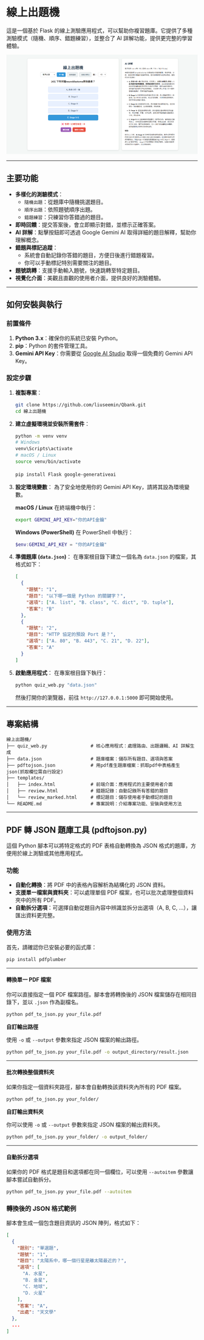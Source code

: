 # 線上出題機

這是一個基於 Flask 的線上測驗應用程式，可以幫助你複習題庫。它提供了多種測驗模式（隨機、順序、錯題練習），並整合了 AI 詳解功能，提供更完整的學習體驗。

![](qbank_full.png)

-----

## 主要功能

  * **多樣化的測驗模式**：
      * `隨機出題`：從題庫中隨機挑選題目。
      * `順序出題`：依照題號順序出題。
      * `錯題練習`：只練習你答錯過的題目。
  * **即時回饋**：提交答案後，會立即顯示對錯，並標示正確答案。
  * **AI 詳解**：點擊按鈕即可透過 Google Gemini AI 取得詳細的題目解釋，幫助你理解概念。
  * **錯題與標記追蹤**：
      * 系統會自動記錄你答錯的題目，方便日後進行錯題複習。
      * 你可以手動標記特別需要關注的題目。
  * **題號跳轉**：支援手動輸入題號，快速跳轉至特定題目。
  * **視覺化介面**：美觀且直觀的使用者介面，提供良好的測驗體驗。

-----

## 如何安裝與執行

### 前置條件

1.  **Python 3.x**：確保你的系統已安裝 Python。
2.  **pip**：Python 的套件管理工具。
3.  **Gemini API Key**：你需要從 [Google AI Studio](https://aistudio.google.com/app/apikey) 取得一個免費的 Gemini API Key。

### 設定步驟

1.  **複製專案**：

    ```bash
    git clone https://github.com/liuseemin/Qbank.git
    cd 線上出題機
    ```

2.  **建立虛擬環境並安裝所需套件**：

    ```bash
    python -m venv venv
    # Windows
    venv\Scripts\activate
    # macOS / Linux
    source venv/bin/activate

    pip install Flask google-generativeai
    ```

3.  **設定環境變數**：
    為了安全地使用你的 Gemini API Key，請將其設為環境變數。

    **macOS / Linux**
    在終端機中執行：

    ```bash
    export GEMINI_API_KEY="你的API金鑰"
    ```

    **Windows (PowerShell)**
    在 PowerShell 中執行：

    ```powershell
    $env:GEMINI_API_KEY = "你的API金鑰"
    ```

4.  **準備題庫 (`data.json`)**：
    在專案根目錄下建立一個名為 `data.json` 的檔案，其格式如下：

    ```json
    [
      {
        "題號": "1",
        "題目": "以下哪一個是 Python 的關鍵字？",
        "選項": ["A. list", "B. class", "C. dict", "D. tuple"],
        "答案": "B"
      },
      {
        "題號": "2",
        "題目": "HTTP 協定的預設 Port 是？",
        "選項": ["A. 80", "B. 443", "C. 21", "D. 22"],
        "答案": "A"
      }
    ]
    ```

5.  **啟動應用程式**：
    在專案根目錄下執行：

    ```bash
    python quiz_web.py "data.json"
    ```

    然後打開你的瀏覽器，前往 `http://127.0.0.1:5000` 即可開始使用。

-----

## 專案結構

```
線上出題機/
├── quiz_web.py                # 核心應用程式：處理路由、出題邏輯、AI 詳解生成
├── data.json                  # 題庫檔案：儲存所有題目、選項與答案
├── pdftojson.json             # 用pdf產生題庫檔案：抓取pdf中表格產生json(抓取欄位需自行設定)
├── templates/
│   ├── index.html             # 前端介面：應用程式的主要使用者介面
│   ├── review.html            # 錯題記錄：自動記錄所有答錯的題目
│   └── review_marked.html     # 標記題目：儲存使用者手動標記的題目
└── README.md                  # 專案說明：介紹專案功能、安裝與使用方法
```

-----

## PDF 轉 JSON 題庫工具 (pdftojson.py)

這個 Python 腳本可以將特定格式的 PDF 表格自動轉換為 JSON 格式的題庫，方便用於線上測驗或其他應用程式。

### 功能

  * **自動化轉換**：將 PDF 中的表格內容解析為結構化的 JSON 資料。
  * **支援單一檔案與資料夾**：可以處理單個 PDF 檔案，也可以批次處理整個資料夾中的所有 PDF。
  * **自動拆分選項**：可選擇自動從題目內容中辨識並拆分出選項（A, B, C, ...），讓匯出資料更完整。

### 使用方法

首先，請確認你已安裝必要的函式庫：

```bash
pip install pdfplumber
```

-----

#### 轉換單一 PDF 檔案

你可以直接指定一個 PDF 檔案路徑。腳本會將轉換後的 JSON 檔案儲存在相同目錄下，並以 `.json` 作為副檔名。

```bash
python pdf_to_json.py your_file.pdf
```

**自訂輸出路徑**

使用 `-o` 或 `--output` 參數來指定 JSON 檔案的輸出路徑。

```bash
python pdf_to_json.py your_file.pdf -o output_directory/result.json
```

-----

#### 批次轉換整個資料夾

如果你指定一個資料夾路徑，腳本會自動轉換該資料夾內所有的 PDF 檔案。

```bash
python pdf_to_json.py your_folder/
```

**自訂輸出資料夾**

你可以使用 `-o` 或 `--output` 參數來指定 JSON 檔案的輸出資料夾。

```bash
python pdf_to_json.py your_folder/ -o output_folder/
```

-----

#### 自動拆分選項

如果你的 PDF 格式是題目和選項都在同一個欄位，可以使用 `--autoitem` 參數讓腳本嘗試自動拆分。

```bash
python pdf_to_json.py your_file.pdf --autoitem
```

### 轉換後的 JSON 格式範例

腳本會生成一個包含題目資訊的 JSON 陣列，格式如下：

```json
[
  {
    "題別": "單選題",
    "題號": "1",
    "題目": "太陽系中，哪一個行星是離太陽最近的？",
    "選項": [
      "A. 水星",
      "B. 金星",
      "C. 地球",
      "D. 火星"
    ],
    "答案": "A",
    "出處": "天文學"
  },
  ...
]
```
